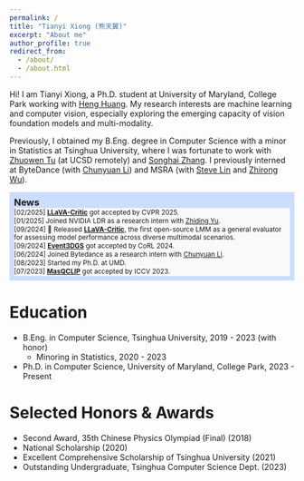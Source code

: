 ```yaml
---
permalink: /
title: "Tianyi Xiong (熊天翼)"
excerpt: "About me"
author_profile: true
redirect_from: 
  - /about/
  - /about.html
---
```


Hi! I am Tianyi Xiong, a Ph.D. student at University of Maryland, College Park working with [Heng Huang](https://scholar.google.com/citations?user=4OqLaDwAAAAJ&hl=en). My research interests are machine learning and computer vision, especially exploring the emerging capacity of vision foundation models and multi-modality.

Previously, I obtained my B.Eng. degree in Computer Science with a minor in Statistics at Tsinghua University, where I was fortunate to work with [Zhuowen Tu](https://pages.ucsd.edu/~ztu/) (at UCSD remotely) and [Songhai Zhang](https://www.cs.tsinghua.edu.cn/csen/info/1214/4073.htm). I previously interned at ByteDance (with [Chunyuan Li](https://chunyuan.li/)) and MSRA (with [Steve Lin](https://www.microsoft.com/en-us/research/people/stevelin/) and [Zhirong Wu](https://www.microsoft.com/en-us/research/people/wuzhiron/)).

<!-- <b>Research Interest:</b> machine learning, computer vision and multi-modality. -->
<!-- I am especially interested in adapting vision models into the open world with the general knowledge learnt jointly from other modalities.  -->

<div style="font-size:83%; background-color: #ccddff; padding:8px; margin-bottom: 13px;">
  <div>
    <b style="font-size: 140%">News</b>
  </div>

  <div style="max-height:200px; overflow-y: auto; background-color: #f9f9f9;">
    <p style="margin-top:1px; margin-bottom:1px">
    [02/2025] <a href="https://llava-vl.github.io/blog/2024-10-03-llava-critic/"><b>LLaVA-Critic</b></a> got accepted by CVPR 2025.
    </p>
    <p style="margin-top:1px; margin-bottom:1px">
    [01/2025] Joined NVIDIA LDR as a research intern with <a href="https://research.nvidia.com/person/zhiding-yu">Zhiding Yu</a>.
    </p>
    <p style="margin-top:1px; margin-bottom:1px">
    [09/2024] 🚀 Released <b><a href="https://llava-vl.github.io/blog/2024-10-03-llava-critic/">LLaVA-Critic</a></b>, the first open-source LMM as a general evaluator for assessing model performance across diverse multimodal scenarios.
    </p>
    <!-- <p style="margin-top:1px; margin-bottom:1px">
    [09/2024] 🚀 Released <a href="https://github.com/LLaVA-VL/LLaVA-NeXT/blob/main/docs/LLaVA_OneVision_Chat.md">LLaVA-OneVision-Chat: Improving Chat with Preference Learning</a>
    </p> -->
    <p style="margin-top:1px; margin-bottom:1px">
    [09/2024] <a href="https://arxiv.org/abs/2406.02972"><b>Event3DGS</b></a> got accepted by CoRL 2024. 
    </p>
    <p style="margin-top:1px; margin-bottom:1px">
    [06/2024] Joined Bytedance as a research intern with <a href="https://chunyuan.li/">Chunyuan Li</a>.
    </p>
    <p style="margin-top:1px; margin-bottom:1px">
    [08/2023] Started my Ph.D. at UMD.
    </p>
    <p style="margin-top:1px; margin-bottom:1px">
    [07/2023] <a href="https://openaccess.thecvf.com/content/ICCV2023/html/Xu_MasQCLIP_for_Open-Vocabulary_Universal_Image_Segmentation_ICCV_2023_paper.html"><b>MasQCLIP</b></a> got accepted by ICCV 2023. 
    </p>
  </div>
</div>
<!-- [07/2023] <b>Automatic Generation of Commercial Systems</b> got accepted by ACM MM23. -->




Education
======
<!-- * High School, Beijing No.4 High School, 2016 - 2019 -->
* B.Eng. in Computer Science, Tsinghua University, 2019 - 2023 (with honor)
  * Minoring in Statistics, 2020 - 2023 
* Ph.D. in Computer Science, University of Maryland, College Park, 2023 - Present

Selected Honors & Awards
======
* Second Award, 35th Chinese Physics Olympiad (Final) (2018)
* National Scholarship (2020)
* Excellent Comprehensive Scholarship of Tsinghua University (2021)
* Outstanding Undergraduate, Tsinghua Computer Science Dept. (2023)
<!-- * Person of The Year, Department of Computer Science and Technology (2022) -->




<!-- **Number of visitors since January 2023:**

<a href="https://www.freecounterstat.com" title="web counter"><img src="https://counter10.optistats.ovh/private/freecounterstat.php?c=rdgpxla8my1punwb2ljz5ey3sxpucw2f" border="0" title="web counter" alt="web counter"></a>  -->

<script type="text/javascript" id="clustrmaps" src="//cdn.clustrmaps.com/map_v2.js?cl=080808&w=500&t=tt&d=ed1O3VUhWicV-gqtsVI9SXYPS34TXIL_XqCAW8-77B0&co=ffffff&ct=808080&cmo=3acc3a&cmn=ff5353" style="margin-bottom:1px"></script>
